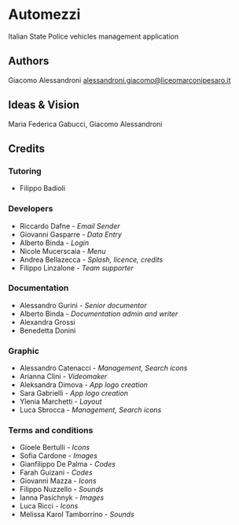 # Automezzi

Italian State Police vehicles management application

## Authors

Giacomo Alessandroni <alessandroni.giacomo@liceomarconipesaro.it>

## Ideas & Vision

Maria Federica Gabucci, Giacomo Alessandroni

## Credits

### Tutoring
* Filippo Badioli

### Developers
* Riccardo Dafne - *Email Sender*
* Giovanni Gasparre - *Data Entry*
* Alberto Binda - *Login*
* Nicole Mucerscaia - *Menu*
* Andrea Bellazecca - *Splash, licence, credits*
* Filippo Linzalone - *Team supporter*

### Documentation
* Alessandro Gurini - *Senior documentor*
* Alberto Binda - *Documentation admin and writer*
* Alexandra Grossi
* Benedetta Donini
  
### Graphic
* Alessandro Catenacci - *Management, Search icons*
* Arianna Clini - *Videomaker*
* Aleksandra Dimova - *App logo creation*
* Sara Gabrielli - *App logo creation*
* Ylenia Marchetti - *Layout*
* Luca Sbrocca - *Management, Search icons*

### Terms and conditions
* Gioele Bertulli - *Icons*
* Sofia Cardone - *Images*
* Gianfilippo De Palma - *Codes*
* Farah Guizani - *Codes*
* Giovanni Mazza - *Icons*
* Filippo Nuzzello - *Sounds*
* Ianna Pasichnyk - *Images*
* Luca Ricci - *Icons*
* Melissa Karol Tamborrino - *Sounds*
